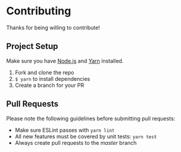 # Contributing

Thanks for being willing to contribute!

## Project Setup

Make sure you have [Node.js](https://nodejs.org/en/) and [Yarn](https://yarnpkg.com/en/) installed.

1. Fork and clone the repo
1. `$ yarn` to install dependencies
1. Create a branch for your PR

## Pull Requests

Please note the following guidelines before submitting pull requests:

* Make sure ESLint passes with `yarn lint`
* All new features must be covered by unit tests: `yarn test`
* Always create pull requests to the _master_ branch
